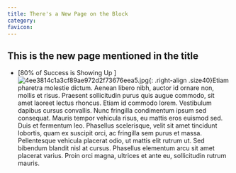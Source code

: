 ```yaml
---
title: There's a New Page on the Block
category: 
favicon: 
---
```


## This is the new page mentioned in the title
- [80% of Success is Showing Up ] ![4ee3814c1a3cf89ae972d2f73676eea5.jpg](4ee3814c1a3cf89ae972d2f73676eea5.jpg){: .right-align .size40}Etiam pharetra molestie dictum. Aenean libero nibh, auctor id ornare non, mollis et risus. Praesent sollicitudin purus quis augue commodo, sit amet laoreet lectus rhoncus. Etiam id commodo lorem. Vestibulum dapibus cursus convallis. Nunc fringilla condimentum ipsum sed consequat. Mauris tempor vehicula risus, eu mattis eros euismod sed. Duis et fermentum leo. Phasellus scelerisque, velit sit amet tincidunt lobortis, quam ex suscipit orci, ac fringilla sem purus et massa. Pellentesque vehicula placerat odio, ut mattis elit rutrum ut. Sed bibendum blandit nisl at cursus. Phasellus elementum arcu sit amet placerat varius. Proin orci magna, ultrices et ante eu, sollicitudin rutrum mauris. 